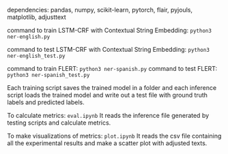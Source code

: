 dependencies: pandas, numpy, scikit-learn, pytorch, flair, pyjouls, matplotlib, adjusttext

command to train LSTM-CRF with Contextual String Embedding: ```python3 ner-english.py```

command to test LSTM-CRF with Contextual String Embedding: ```python3 ner-english_test.py```

command to train FLERT: ```python3 ner-spanish.py```
command to test FLERT: ```python3 ner-spanish_test.py```

Each training script saves the trained model in a folder and each inference script loads the trained model and write out a test file with ground truth labels and predicted labels. 

To calculate metrics: ```eval.ipynb```
It reads the inference file generated by testing scripts and calculate metrics. 

To make visualizations of metrics: ```plot.ipynb```
It reads the csv file containing all the experimental results and make a scatter plot with adjusted texts. 
